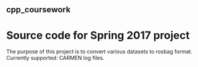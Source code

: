 ## cpp_coursework
# Source code for Spring 2017 project 

The purpose of this project is to convert various datasets to rosbag format.
Currently supported: CARMEN log files.

